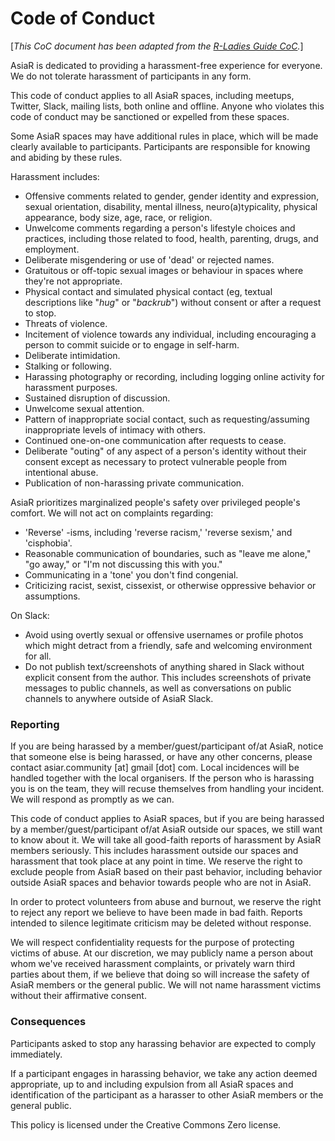 # Code of Conduct
[_This CoC document has been adapted from the [R-Ladies Guide CoC](https://guide.rladies.org/about/coc/)._]

AsiaR is dedicated to providing a harassment-free experience for everyone. We do not tolerate harassment of participants in any form.

This code of conduct applies to all AsiaR spaces, including meetups, Twitter, Slack, mailing lists, both online and offline. Anyone who violates this code of conduct may be sanctioned or expelled from these spaces.

Some AsiaR spaces may have additional rules in place, which will be made clearly available to participants. Participants are responsible for knowing and abiding by these rules.

Harassment includes:

* Offensive comments related to gender, gender identity and expression, sexual
orientation, disability, mental illness, neuro(a)typicality, physical appearance, body size, age, race, or religion.
* Unwelcome comments regarding a person's lifestyle choices and practices,
including those related to food, health, parenting, drugs, and employment.
* Deliberate misgendering or use of 'dead' or rejected names.
* Gratuitous or off-topic sexual images or behaviour in spaces where they're not
appropriate.
* Physical contact and simulated physical contact (eg, textual descriptions like
"*hug*" or "*backrub*") without consent or after a request to stop.
* Threats of violence.
* Incitement of violence towards any individual, including encouraging a person to commit suicide or to engage in self-harm.
* Deliberate intimidation.
* Stalking or following.
* Harassing photography or recording, including logging online activity for
harassment purposes.
* Sustained disruption of discussion.
* Unwelcome sexual attention.
* Pattern of inappropriate social contact, such as requesting/assuming inappropriate levels of intimacy with others.
* Continued one-on-one communication after requests to cease.
* Deliberate "outing" of any aspect of a person's identity without their consent
except as necessary to protect vulnerable people from intentional abuse.
* Publication of non-harassing private communication.  

AsiaR prioritizes marginalized people's safety over privileged people's comfort. We will not act on complaints regarding:

* 'Reverse' -isms, including 'reverse racism,' 'reverse sexism,' and 'cisphobia'.
* Reasonable communication of boundaries, such as "leave me alone," "go away," or "I'm not discussing this with you."
* Communicating in a 'tone' you don't find congenial.
* Criticizing racist, sexist, cissexist, or otherwise oppressive behavior or assumptions.

On Slack:

* Avoid using overtly sexual or offensive usernames or profile photos which might detract from a friendly, safe and welcoming environment for all.
* Do not publish text/screenshots of anything shared in Slack without explicit consent from the author.  This includes screenshots of private messages to public channels, as well as conversations on public channels to anywhere outside of AsiaR Slack.


### Reporting

If you are being harassed by a member/guest/participant of/at AsiaR, notice that someone else is being harassed, or have any other concerns, please contact asiar.community [at] gmail [dot] com. Local incidences will be handled together with the local organisers. If the person who is harassing you is on the team, they will recuse themselves from handling your incident. We will respond as promptly as we can.

This code of conduct applies to AsiaR spaces, but if you are being harassed by a member/guest/participant of/at AsiaR outside our spaces, we still want to know about it. We will take all good-faith reports of harassment by AsiaR members seriously. This includes harassment outside our spaces and harassment that took place at any point in time. We reserve the right to exclude people from AsiaR based on their past behavior, including behavior outside AsiaR spaces and behavior towards people who are not in AsiaR.

In order to protect volunteers from abuse and burnout, we reserve the right to reject any report we believe to have been made in bad faith. Reports intended to silence legitimate criticism may be deleted without response.

We will respect confidentiality requests for the purpose of protecting victims of abuse. At our discretion, we may publicly name a person about whom we've received harassment complaints, or privately warn third parties about them, if we believe that doing so will increase the safety of AsiaR members or the general public. We will not name harassment victims without their affirmative consent.


### Consequences

Participants asked to stop any harassing behavior are expected to comply immediately.

If a participant engages in harassing behavior, we take any action deemed appropriate, up to and including expulsion from all AsiaR spaces and identification of the participant as a harasser to other AsiaR members or the general public.

This policy is licensed under the Creative Commons Zero license.
